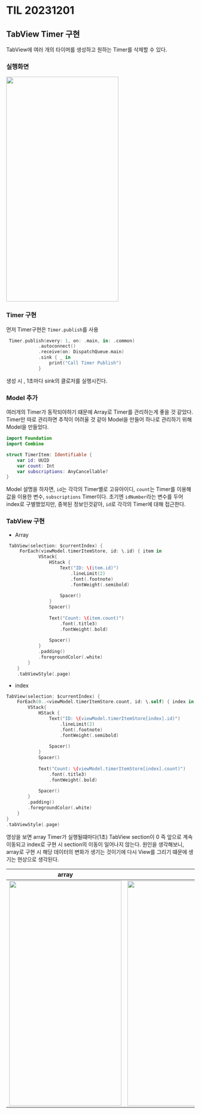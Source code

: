 
# TIL 20231201

## TabView Timer 구현

TabView에 여러 개의 타이머를 생성하고 원하는 Timer를 삭제할 수 있다.


### 실행화면

<img src = "https://github.com/bradheo65/TIL/assets/45350356/0c92cf5a-9fc9-47c8-ace5-ba58b51603bc" width = "300" height = "600">


### Timer 구현
먼저 Timer구현은 `Timer.publish`를 사용

```swift
 Timer.publish(every: 1, on: .main, in: .common)
            .autoconnect()
            .receive(on: DispatchQueue.main)
            .sink { _ in
                print("Call Timer Publish")
            }
```
생성 시 , 1초마다 sink의 클로저를 실행시킨다.


### Model 추가
여러개의 Timer가 동작되야하기 떄문에 Array로 Timer를 관리하는게 좋을 것 같았다. 
Timer만 따로 관리하면 추적이 어려울 것 같아 Model을 만들어 하나로 관리하기 위해 Model을 만들었다.

```swift
import Foundation
import Combine

struct TimerItem: Identifiable {
    var id: UUID
    var count: Int
    var subscriptions: AnyCancellable?
}
```
Model 설명을 하자면, `id`는 각각의 Timer별로 고유아이디, `count`는 Timer를 이용해 값을 이용한 변수, `subscriptions` Timer이다.
초기엔 `idNumber`라는 변수를 두어 index로 구별했었지만, 중복된 정보인것같아, `id`로 각각의 Timer에 대해 접근한다.


### TabView 구현

- Array

```swift
 TabView(selection: $currentIndex) {
     ForEach(viewModel.timerItemStore, id: \.id) { item in
            VStack{
                HStack {
                    Text("ID: \(item.id)")
                        .lineLimit(2)
                        .font(.footnote)
                        .fontWeight(.semibold)
                    
                    Spacer()
                }
                Spacer()
                
                Text("Count: \(item.count)")
                    .font(.title3)
                    .fontWeight(.bold)
                
                Spacer()
            }
            .padding()
            .foregroundColor(.white)
        }
    }
    .tabViewStyle(.page)
```

- index

```swift
TabView(selection: $currentIndex) {
    ForEach(0..<viewModel.timerItemStore.count, id: \.self) { index in
        VStack{
            HStack {
                Text("ID: \(viewModel.timerItemStore[index].id)")
                    .lineLimit(2)
                    .font(.footnote)
                    .fontWeight(.semibold)
                
                Spacer()
            }
            Spacer()
            
            Text("Count: \(viewModel.timerItemStore[index].count)")
                .font(.title3)
                .fontWeight(.bold)
            
            Spacer()
        }
        .padding()
        .foregroundColor(.white)
    }
}
.tabViewStyle(.page)
```

영상을 보면 array Timer가 실행될떄마다(1초) TabView section이 0 즉 앞으로 계속 이동되고
index로 구현 시 section의 이동이 일어나지 않는다.
원인을 생각해보니, array로 구현 시 해당 데이터의 변화가 생기는 것이기에 다시 View를 그리기 떄문에 생기는 현상으로 생각된다.

|array|index|
|:---:|:---:|
|<img src = "https://github.com/bradheo65/TIL/assets/45350356/62e15754-cc6d-4269-8e06-c48a473f4433" width="300" height = "600">|<img src = "https://github.com/bradheo65/TIL/assets/45350356/5768b4af-7507-429e-9045-a44e4559093f" weight="300" height="600">|